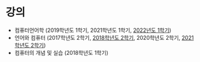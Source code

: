 # 강의
+ 컴퓨터언어학 (2019학년도 1학기, 2021학년도 1학기, [2022년도 1학기](https://github.com/suzisuti/lecture/tree/master/2022/CL))
+ 언어와 컴퓨터 (2017학년도 2학기, [2018학년도 2학기](https://github.com/suzisuti/lecture/tree/master/2018/LC), 2020학년도 2학기, [2021학년도 2학기](https://github.com/suzisuti/lecture/tree/master/2021/LC))
+ 컴퓨터의 개념 및 실습 (2018학년도 1학기)

